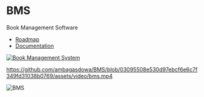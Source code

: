 # BMS

Book Management Software

- [Roadmap](https://github.com/ambagasdowa/BMS/tree/main/Roadmap)
- [Documentation](https://ambagasdowa.github.io/BMS)

[![Book Management System]({./assets/img/bms.png})]({./assets/video/bms.mp4} "Book Management System")

https://github.com/ambagasdowa/BMS/blob/03095508e530d97ebcf6e6c7f349fd31038b0769/assets/video/bms.mp4

![BMS](./assets/video/bms.gif)
